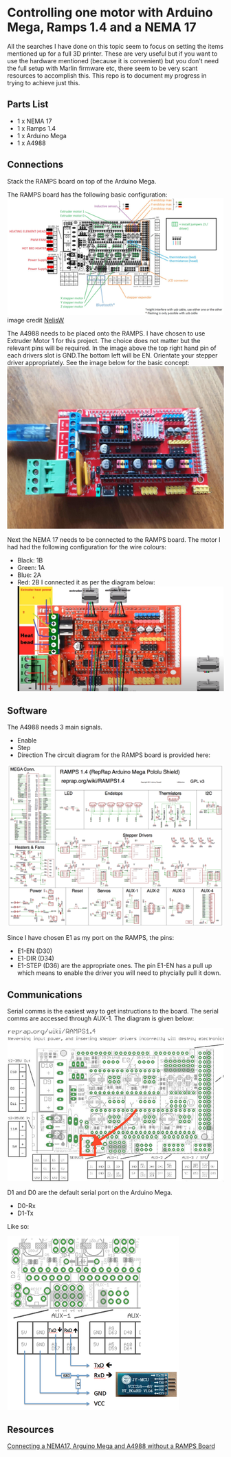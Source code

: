 # Controlling one motor with Arduino Mega, Ramps 1.4 and a NEMA 17

All the searches I have done on this topic seem to focus on setting the items mentioned up for a full 3D printer. These are very useful but if you want to use the hardware mentioned (because it is convenient) but you don't need the full setup with Marlin firmware etc, there seem to be very scant resources to accomplish this. This repo is to document my progress in trying to achieve just this.

## Parts List
* 1 x NEMA 17
* 1 x Ramps 1.4
* 1 x Arduino Mega
* 1 x A4988

## Connections
Stack the RAMPS board on top of the Arduino Mega. 

The RAMPS board has the following basic configuration:
![RAMPS Layout](https://github.com/haemishkyd/arduino_ramps/blob/master/RAMPS-connections.jpg)
image credit [NelisW](https://github.com/NelisW)

The A4988 needs to be placed onto the RAMPS. I have chosen to use Extruder Motor 1 for this project. The choice does not matter but the relevant pins will be required.
In the image above the top right hand pin of each drivers slot is GND.The bottom left will be EN. Orientate your stepper driver appropriately.
See the image below for the basic concept:
![My Setup](https://github.com/haemishkyd/arduino_ramps/blob/master/RAMPS_with_driver.jpg)

Next the NEMA 17 needs to be connected to the RAMPS board. The motor I had had the following configuration for the wire colours:
* Black: 1B
* Green: 1A
* Blue: 2A
* Red: 2B
I connected it as per the diagram below:
![Connections](https://github.com/haemishkyd/arduino_ramps/blob/master/NEMA_Connections.png)

## Software
The A4988 needs 3 main signals. 
* Enable
* Step
* Direction
The circuit diagram for the RAMPS board is provided here:

![RAMPS Circuit](https://github.com/haemishkyd/arduino_ramps/blob/master/RAMPS1.4schematic.png)

Since I have chosen E1 as my port on the RAMPS, the pins:
* E1-EN (D30)
* E1-DIR (D34)
* E1-STEP (D36) 
are the appropriate ones.
The pin E1-EN has a pull up which means to enable the driver you will need to phycially pull it down.

## Communications
Serial comms is the easiest way to get instructions to the board. The serial comms are accessed through AUX-1.
The diagram is given below:

![Ramps Gerber](https://github.com/haemishkyd/arduino_ramps/blob/master/ramps_layout.jpg)

D1 and D0 are the default serial port on the Arduino Mega.
* D0-Rx
* D1-Tx

Like so:

![Tx and Rx](https://github.com/haemishkyd/arduino_ramps/blob/master/serial_comms_RAMPS1.4.png)

## Resources
[Connecting a NEMA17, Arguino Mega and A4988 without a RAMPS Board](https://howtomechatronics.com/tutorials/arduino/how-to-control-stepper-motor-with-a4988-driver-and-arduino/)


